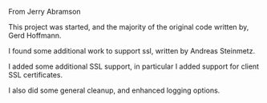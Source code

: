 From Jerry Abramson

This project was started, and the majority of the original code written by, Gerd Hoffmann.

I found some additional work to support ssl, written by Andreas Steinmetz.

I added some additional SSL support, in particular I added support for client SSL certificates.

I also did some general cleanup, and enhanced logging options.
